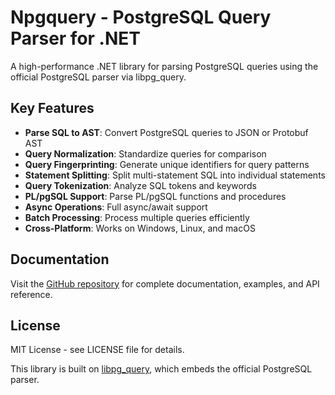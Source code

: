 # Npgquery - PostgreSQL Query Parser for .NET

A high-performance .NET library for parsing PostgreSQL queries using the official PostgreSQL parser via libpg_query.



## Key Features

- **Parse SQL to AST**: Convert PostgreSQL queries to JSON or Protobuf AST
- **Query Normalization**: Standardize queries for comparison
- **Query Fingerprinting**: Generate unique identifiers for query patterns
- **Statement Splitting**: Split multi-statement SQL into individual statements
- **Query Tokenization**: Analyze SQL tokens and keywords
- **PL/pgSQL Support**: Parse PL/pgSQL functions and procedures
- **Async Operations**: Full async/await support
- **Batch Processing**: Process multiple queries efficiently
- **Cross-Platform**: Works on Windows, Linux, and macOS

## Documentation

Visit the [GitHub repository](https://github.com/yourusername/Npgquery) for complete documentation, examples, and API reference.

## License

MIT License - see LICENSE file for details.

This library is built on [libpg_query](https://github.com/pganalyze/libpg_query), which embeds the official PostgreSQL parser.